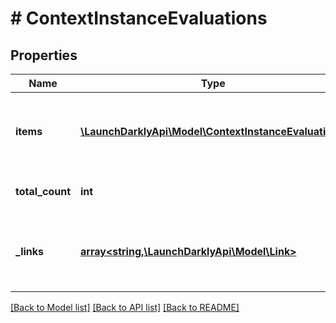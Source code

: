 # # ContextInstanceEvaluations

## Properties

Name | Type | Description | Notes
------------ | ------------- | ------------- | -------------
**items** | [**\LaunchDarklyApi\Model\ContextInstanceEvaluation[]**](ContextInstanceEvaluation.md) | Details on the flag evaluations for this context instance |
**total_count** | **int** | The number of flags | [optional]
**_links** | [**array<string,\LaunchDarklyApi\Model\Link>**](Link.md) | The location and content type of related resources |

[[Back to Model list]](../../README.md#models) [[Back to API list]](../../README.md#endpoints) [[Back to README]](../../README.md)
